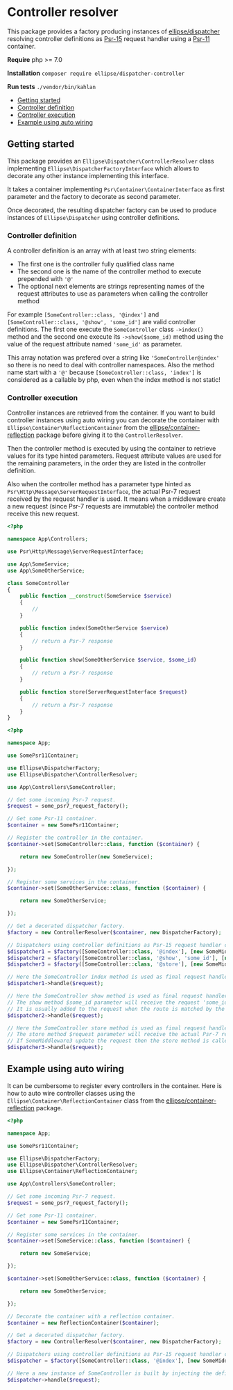 # Controller resolver

This package provides a factory producing instances of [ellipse/dispatcher](https://github.com/ellipsephp/dispatcher) resolving controller definitions as [Psr-15](https://www.php-fig.org/psr/psr-15/) request handler using a [Psr-11](http://www.php-fig.org/psr/psr-11/) container.

**Require** php >= 7.0

**Installation** `composer require ellipse/dispatcher-controller`

**Run tests** `./vendor/bin/kahlan`

- [Getting started](#getting-started)
- [Controller definition](#controller-definition)
- [Controller execution](#controller-execution)
- [Example using auto wiring](#example-using-auto-wiring)

## Getting started

This package provides an `Ellipse\Dispatcher\ControllerResolver` class implementing `Ellipse\DispatcherFactoryInterface` which allows to decorate any other instance implementing this interface.

It takes a container implementing `Psr\Container\ContainerInterface` as first parameter and the factory to decorate as second parameter.

Once decorated, the resulting dispatcher factory can be used to produce instances of `Ellipse\Dispatcher` using controller definitions.

### Controller definition

A controller definition is an array with at least two string elements:

- The first one is the controller fully qualified class name
- The second one is the name of the controller method to execute prepended with `'@'`
- The optional next elements are strings representing names of the request attributes to use as parameters when calling the controller method

For example `[SomeController::class, '@index']` and `[SomeController::class, '@show', 'some_id']` are valid controller definitions. The first one execute the `SomeController` class `->index()` method and the second one execute its `->show($some_id)` method using the value of the request attribute named `'some_id'` as parameter.

This array notation was prefered over a string like `'SomeController@index'` so there is no need to deal with controller namespaces. Also the method name start with a `'@'` because `[SomeController::class, 'index']` is considered as a callable by php, even when the index method is not static!

### Controller execution

Controller instances are retrieved from the container. If you want to build controller instances using auto wiring you can decorate the container with `Ellipse\Container\ReflectionContainer` from the [ellipse/container-reflection](https://github.com/ellipsephp/container-reflection) package before giving it to the `ControllerResolver`.

Then the controller method is executed by using the container to retrieve values for its type hinted parameters. Request attribute values are used for the remaining parameters, in the order they are listed in the controller definition.

Also when the controller method has a parameter type hinted as `Psr\Http\Message\ServerRequestInterface`, the actual Psr-7 request received by the request handler is used. It means when a middleware create a new request (since Psr-7 requests are immutable) the controller method receive this new request.

```php
<?php

namespace App\Controllers;

use Psr\Http\Message\ServerRequestInterface;

use App\SomeService;
use App\SomeOtherService;

class SomeController
{
    public function __construct(SomeService $service)
    {
        //
    }

    public function index(SomeOtherService $service)
    {
        // return a Psr-7 response
    }

    public function show(SomeOtherService $service, $some_id)
    {
        // return a Psr-7 response
    }

    public function store(ServerRequestInterface $request)
    {
        // return a Psr-7 response
    }
}
```

```php
<?php

namespace App;

use SomePsr11Container;

use Ellipse\DispatcherFactory;
use Ellipse\Dispatcher\ControllerResolver;

use App\Controllers\SomeController;

// Get some incoming Psr-7 request.
$request = some_psr7_request_factory();

// Get some Psr-11 container.
$container = new SomePsr11Container;

// Register the controller in the container.
$container->set(SomeController::class, function ($container) {

    return new SomeController(new SomeService);

});

// Register some services in the container.
$container->set(SomeOtherService::class, function ($container) {

    return new SomeOtherService;

});

// Get a decorated dispatcher factory.
$factory = new ControllerResolver($container, new DispatcherFactory);

// Dispatchers using controller definitions as Psr-15 request handler can now be created.
$dispatcher1 = $factory([SomeController::class, '@index'], [new SomeMiddleware1]);
$dispatcher2 = $factory([SomeController::class, '@show', 'some_id'], [new SomeMiddleware2]);
$dispatcher3 = $factory([SomeController::class, '@store'], [new SomeMiddleware3]);

// Here the SomeController index method is used as final request handler.
$dispatcher1->handle($request);

// Here the SomeController show method is used as final request handler.
// The show method $some_id parameter will receive the request 'some_id' attribute value.
// It is usually added to the request when the route is matched by the router.
$dispatcher2->handle($request);

// Here the SomeController store method is used as final request handler.
// The store method $request parameter will receive the actual Psr-7 request received by the request handler.
// If SomeMiddleware3 update the request then the store method is called with this new request.
$dispatcher3->handle($request);
```

## Example using auto wiring

It can be cumbersome to register every controllers in the container. Here is how to auto wire controller classes using the `Ellipse\Container\ReflectionContainer` class from the [ellipse/container-reflection](https://github.com/ellipsephp/container-reflection) package.

```php
<?php

namespace App;

use SomePsr11Container;

use Ellipse\DispatcherFactory;
use Ellipse\Dispatcher\ControllerResolver;
use Ellipse\Container\ReflectionContainer;

use App\Controllers\SomeController;

// Get some incoming Psr-7 request.
$request = some_psr7_request_factory();

// Get some Psr-11 container.
$container = new SomePsr11Container;

// Register some services in the container.
$container->set(SomeService::class, function ($container) {

    return new SomeService;

});

$container->set(SomeOtherService::class, function ($container) {

    return new SomeOtherService;

});

// Decorate the container with a reflection container.
$container = new ReflectionContainer($container);

// Get a decorated dispatcher factory.
$factory = new ControllerResolver($container, new DispatcherFactory);

// Dispatchers using controller definitions as Psr-15 request handler can now be created.
$dispatcher = $factory([SomeController::class, '@index'], [new SomeMiddleware]);

// Here a new instance of SomeController is built by injecting the defined instance of SomeService.
$dispatcher->handle($request);
```
